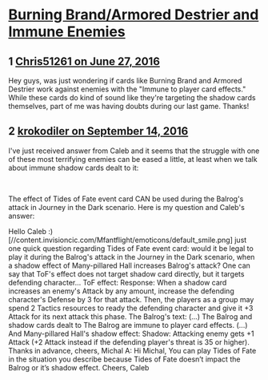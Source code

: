 # [Burning Brand/Armored Destrier and Immune Enemies](https://community.fantasyflightgames.com/topic/223560-burning-brandarmored-destrier-and-immune-enemies/)

## 1 [Chris51261 on June 27, 2016](https://community.fantasyflightgames.com/topic/223560-burning-brandarmored-destrier-and-immune-enemies/?do=findComment&comment=2283531)

Hey guys, was just wondering if cards like Burning Brand and Armored Destrier work against enemies with the "Immune to player card effects." While these cards do kind of sound like they're targeting the shadow cards themselves, part of me was having doubts during our last game. Thanks!

## 2 [krokodiler on September 14, 2016](https://community.fantasyflightgames.com/topic/223560-burning-brandarmored-destrier-and-immune-enemies/?do=findComment&comment=2413575)

I've just received answer from Caleb and it seems that the struggle with one of these most terrifying enemies can be eased a little, at least when we talk about immune shadow cards dealt to it:

 

The effect of Tides of Fate event card CAN be used during the Balrog's attack in Journey in the Dark scenario.
Here is my question and Caleb's answer:

Hello Caleb :) [//content.invisioncic.com/Mfantflight/emoticons/default_smile.png] just one quick question regarding Tides of Fate event card: would it be legal to play it during the Balrog's attack in the Journey in the Dark scenario, when a shadow effect of Many-pillared Hall increases Balrog's attack? One can say that ToF's effect does not target shadow card directly, but it targets defending character...
ToF effect: Response: When a shadow card increases an enemy's Attack by any amount, increase the defending character's Defense by 3 for that attack. Then, the players as a group may spend 2 Tactics resources to ready the defending character and give it +3 Attack for its next attack this phase.
The Balrog's text: (...) The Balrog and shadow cards dealt to The Balrog are immune to player card effects. (...)
And Many-pillared Hall's shadow effect: Shadow: Attacking enemy gets +1 Attack (+2 Attack instead if the defending player's threat is 35 or higher). Thanks in advance, cheers, Michal
A: Hi Michal, You can play Tides of Fate in the situation you describe because Tides of Fate doesn’t impact the Balrog or it’s shadow effect. Cheers, Caleb

